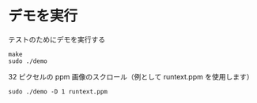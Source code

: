 # デモを実行

テストのためにデモを実行する
````
make
sudo ./demo
````
32 ピクセルの ppm 画像のスクロール（例として runtext.ppm を使用します）
````
sudo ./demo -D 1 runtext.ppm
````
